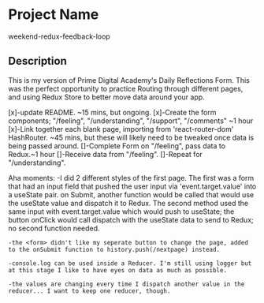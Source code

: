 # Project Name
weekend-redux-feedback-loop

## Description

This is my version of Prime Digital Academy's Daily Reflections Form.  This was the perfect opportunity to practice Routing through different pages, and using Redux Store to better move data around your app.

[x]-update README. ~15 mins, but ongoing.
[x]-Create the form components; "/feeling", "/understanding", "/support", "/comments" ~1 hour
[x]-Link together each blank page, importing from 'react-router-dom' HashRouter. ~45 mins, but these will likely need to be tweaked once data is being passed around.
[]-Complete Form on "/feeling", pass data to Redux.~1 hour
[]-Receive data from "/feeling".
[]-Repeat for "/understanding".

Aha moments: 
    -I did 2 different styles of the first page. The first was a form that had an input field that pushed the user input via 'event.target.value' into a useState pair.  on Submit, another function would be called that would use the useState value and dispatch it to Redux.
    The second method used the same input with event.target.value which would push to useState; the button onClick would call dispatch with the useState data to send to Redux; no second function needed.

    -the <form> didn't like my seperate button to change the page, added to the onSubmit function to history.push(/nextpage) instead.

    -console.log can be used inside a Reducer. I'm still using logger but at this stage I like to have eyes on data as much as possible.

    -the values are changing every time I dispatch another value in the reducer... I want to keep one reducer, though.
